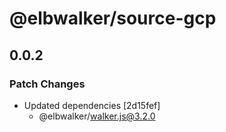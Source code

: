 # @elbwalker/source-gcp

## 0.0.2

### Patch Changes

- Updated dependencies [2d15fef]
  - @elbwalker/walker.js@3.2.0
